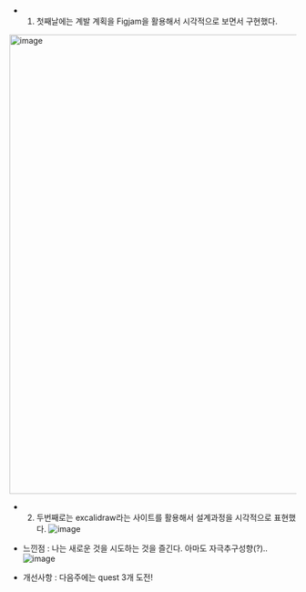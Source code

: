 - 1. 첫째날에는 계발 계획을 Figjam을 활용해서 시각적으로 보면서 구현했다.
 <img width="807" alt="image" src="https://github.com/user-attachments/assets/2b226dfa-db49-4451-b0b9-3108162695bb">

     
- 2. 두번째로는 excalidraw라는 사이트를 활용해서 설계과정을 시각적으로 표현했다.
 ![image](https://github.com/user-attachments/assets/855b0325-f6c3-478f-9b39-e154c042db09)

 
 
* 느낀점 : 나는 새로운 것을 시도하는 것을 즐긴다. 아마도 자극추구성향(?)..
![image](https://github.com/user-attachments/assets/d7091d21-7e4f-4f3b-b313-d127027b8790)


* 개선사항 : 다음주에는 quest 3개 도전!
